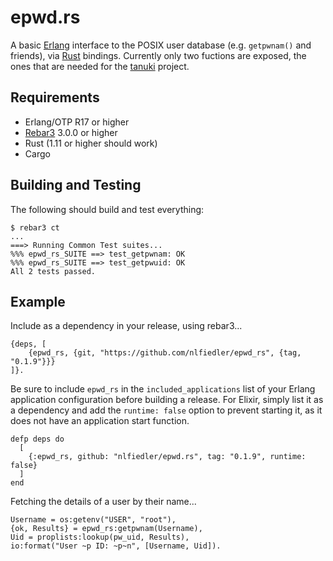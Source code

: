 # epwd.rs

A basic [Erlang](http://www.erlang.org) interface to the POSIX user database (e.g. `getpwnam()` and friends), via [Rust](https://www.rust-lang.org) bindings. Currently only two fuctions are exposed, the ones that are needed for the [tanuki](https://github.com/nlfiedler/tanuki) project.

## Requirements

* Erlang/OTP R17 or higher
* [Rebar3](http://www.rebar3.org/) 3.0.0 or higher
* Rust (1.11 or higher should work)
* Cargo

## Building and Testing

The following should build and test everything:

```
$ rebar3 ct
...
===> Running Common Test suites...
%%% epwd_rs_SUITE ==> test_getpwnam: OK
%%% epwd_rs_SUITE ==> test_getpwuid: OK
All 2 tests passed.
```

## Example

Include as a dependency in your release, using rebar3...

```
{deps, [
    {epwd_rs, {git, "https://github.com/nlfiedler/epwd_rs", {tag, "0.1.9"}}}
]}.
```

Be sure to include `epwd_rs` in the `included_applications` list of your Erlang application configuration before building a release. For Elixir, simply list it as a dependency and add the `runtime: false` option to prevent starting it, as it does not have an application start function.

```
defp deps do
  [
    {:epwd_rs, github: "nlfiedler/epwd.rs", tag: "0.1.9", runtime: false}
  ]
end
```

Fetching the details of a user by their name...

```
Username = os:getenv("USER", "root"),
{ok, Results} = epwd_rs:getpwnam(Username),
Uid = proplists:lookup(pw_uid, Results),
io:format("User ~p ID: ~p~n", [Username, Uid]).
```
